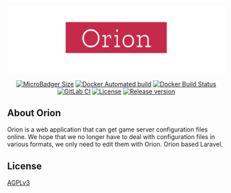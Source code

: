 <p align="center"><img src="Orion.png"></p>

<p align="center">
    <a href="https://microbadger.com/#/images/fspnetwork/orion"><img src="https://img.shields.io/microbadger/image-size/fspnetwork/orion.svg?style=flat-square" alt="MicroBadger Size"></a>
    <a href="https://hub.docker.com/r/fspnetwork/orion/"><img src="https://img.shields.io/docker/automated/fspnetwork/orion.svg?style=flat-square" alt="Docker Automated build"></a>
    <a href="https://hub.docker.com/r/fspnetwork/orion/"><img src="https://img.shields.io/docker/build/fspnetwork/orion.svg?style=flat-square" alt="Docker Build Status"></a>
    <a href="https://microbadger.com/#/images/fspnetwork/orion"><img src="https://img.shields.io/gitlab/pipeline/FSPNetwork/Orion/develop.svg?style=flat-square" alt="GitLab CI"></a>
    <a href="https://github.com/fspnet/orion/blob/master/LICENSE"><img src="https://img.shields.io/github/license/fspnet/orion.svg?style=flat-square" alt="License"></a>
    <a href="https://github.com/FSPNet/Orion/releases"><img src="https://img.shields.io/github/release/fspnet/orion.svg?style=flat-square" alt="Release version"></a>
</p>

## About Orion

Orion is a web application that can get game server configuration files online. We hope that we no longer have to deal with configuration files in various formats, we only need to edit them with Orion. Orion based Laravel.

## License

[AGPLv3](LICENSE)
